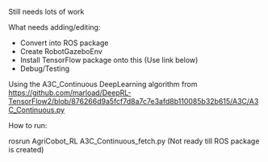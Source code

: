 Still needs lots of work 

What needs adding/editing:

  - Convert into ROS package 
  - Create RobotGazeboEnv
  - Install TensorFlow package onto this (Use link below) 
  - Debug/Testing  
  
 Using the A3C_Continuous DeepLearning algorithm from https://github.com/marload/DeepRL-TensorFlow2/blob/876266d9a5fcf7d8a7c7e3afd8b110085b32b615/A3C/A3C_Continuous.py 
 
 How to run: 
 
 rosrun AgriCobot_RL A3C_Continuous_fetch.py (Not ready till ROS package is created) 
 
 

